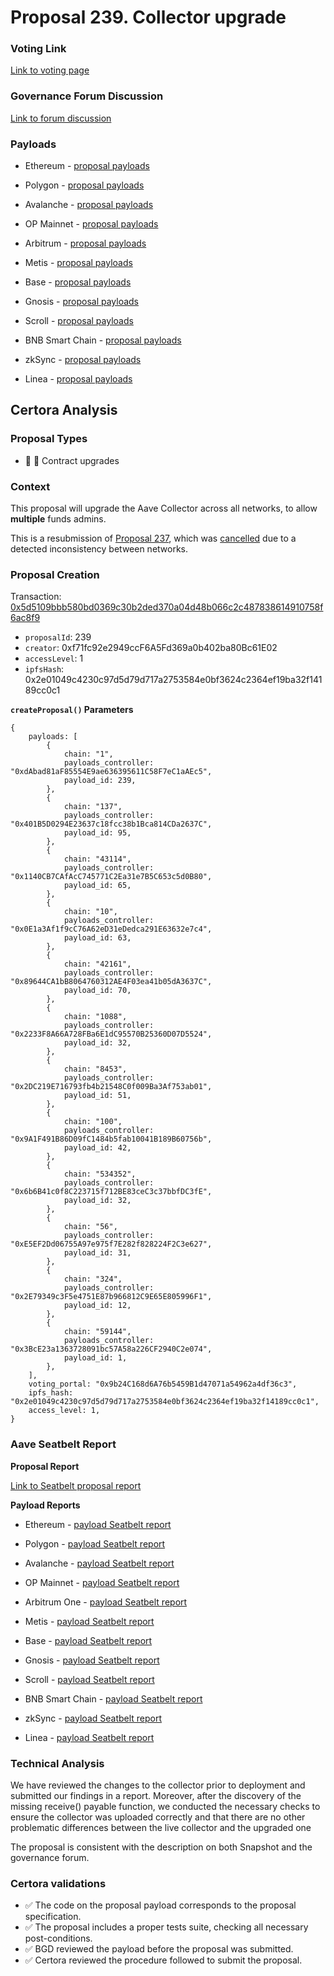 # Proposal 239. Collector upgrade

### Voting Link
[Link to voting page](https://vote.onaave.com/proposal/?proposalId=239)

### Governance Forum Discussion
[Link to forum discussion](https://governance.aave.com/t/technical-maintenance-proposals/15274/63)

### Payloads

* Ethereum - [proposal payloads](https://etherscan.io/address/0xb65B0ed60365283C81b91b4BbA694BD71b8F90ce)

* Polygon - [proposal payloads](https://polygonscan.com/address/0x487c2C53c0866F0A73ae317bD1A28F63ADcD9aD1)

* Avalanche - [proposal payloads](https://snowtrace.io/address/0xd76eCc4426482650d26927148F67E0C59ce8F0D6)

* OP Mainnet - [proposal payloads](https://optimistic.etherscan.io/address/0x29200edbE4653d49AFe0A8a213A3A93137919530)

* Arbitrum - [proposal payloads](https://arbiscan.io/address/0x4Daf1ad67CB9eEb004c338330e09d02125Fb371D)

* Metis - [proposal payloads](https://explorer.metis.io/address/0x0c2C95b24529664fE55D4437D7A31175CFE6c4f7)

* Base - [proposal payloads](https://basescan.org/address/0x209Ad99bd808221293d03827B86cC544bcA0023b)

* Gnosis - [proposal payloads](https://gnosisscan.io/address/0x5E76E98E0963EcDC6A065d1435F84065b7523f39)

* Scroll - [proposal payloads](https://scrollscan.com/address/0xd9Ca4878dd38B021583c1B669905592EAe76E044)

* BNB Smart Chain - [proposal payloads](https://bscscan.com/address/0xd9Ca4878dd38B021583c1B669905592EAe76E044)

* zkSync - [proposal payloads](https://era.zksync.network/address/0xa5569DA53e95dD6311f01CCE03FA0BAD56d04125)

* Linea - [proposal payloads](https://lineascan.build//0xd1B3E25fD7C8AE7CADDC6F71b461b79CD4ddcFa3)



## Certora Analysis

### Proposal Types

* :scroll: :small_red_triangle: Contract upgrades

### Context
This proposal will upgrade the Aave Collector across all networks, to allow **multiple** funds admins.

This is a resubmission of [Proposal 237](https://vote.onaave.com/proposal/?proposalId=237&ipfsHash=0xa79bea5c305b0e5fb9a32e403c0d647db3278e46a0f302f94b0f172cb6060e98), which was [cancelled](https://governance.aave.com/t/technical-maintenance-proposals/15274/67) due to a detected inconsistency between networks.

### Proposal Creation
Transaction: [0x5d5109bbb580bd0369c30b2ded370a04d48b066c2c487838614910758f6ac8f9](https://etherscan.io/tx/0x5d5109bbb580bd0369c30b2ded370a04d48b066c2c487838614910758f6ac8f9)
- `proposalId`: 239
- `creator`: 0xf71fc92e2949ccF6A5Fd369a0b402ba80Bc61E02
- `accessLevel`: 1
- `ipfsHash`: 0x2e01049c4230c97d5d79d717a2753584e0bf3624c2364ef19ba32f14189cc0c1

**`createProposal()` Parameters**
```
{
    payloads: [
        {
            chain: "1",
            payloads_controller: "0xdAbad81aF85554E9ae636395611C58F7eC1aAEc5",
            payload_id: 239,
        },
        {
            chain: "137",
            payloads_controller: "0x401B5D0294E23637c18fcc38b1Bca814CDa2637C",
            payload_id: 95,
        },
        {
            chain: "43114",
            payloads_controller: "0x1140CB7CAfAcC745771C2Ea31e7B5C653c5d0B80",
            payload_id: 65,
        },
        {
            chain: "10",
            payloads_controller: "0x0E1a3Af1f9cC76A62eD31eDedca291E63632e7c4",
            payload_id: 63,
        },
        {
            chain: "42161",
            payloads_controller: "0x89644CA1bB8064760312AE4F03ea41b05dA3637C",
            payload_id: 70,
        },
        {
            chain: "1088",
            payloads_controller: "0x2233F8A66A728FBa6E1dC95570B25360D07D5524",
            payload_id: 32,
        },
        {
            chain: "8453",
            payloads_controller: "0x2DC219E716793fb4b21548C0f009Ba3Af753ab01",
            payload_id: 51,
        },
        {
            chain: "100",
            payloads_controller: "0x9A1F491B86D09fC1484b5fab10041B189B60756b",
            payload_id: 42,
        },
        {
            chain: "534352",
            payloads_controller: "0x6b6B41c0f8C223715f712BE83ceC3c37bbfDC3fE",
            payload_id: 32,
        },
        {
            chain: "56",
            payloads_controller: "0xE5EF2Dd06755A97e975f7E282f828224F2C3e627",
            payload_id: 31,
        },
        {
            chain: "324",
            payloads_controller: "0x2E79349c3F5e4751E87b966812C9E65E805996F1",
            payload_id: 12,
        },
        {
            chain: "59144",
            payloads_controller: "0x3BcE23a1363728091bc57A58a226CF2940C2e074",
            payload_id: 1,
        },
    ],
    voting_portal: "0x9b24C168d6A76b5459B1d47071a54962a4df36c3",
    ipfs_hash: "0x2e01049c4230c97d5d79d717a2753584e0bf3624c2364ef19ba32f14189cc0c1",
    access_level: 1,
}
```

### Aave Seatbelt Report
**Proposal Report**

[Link to Seatbelt proposal report](https://github.com/bgd-labs/seatbelt-gov-v3/blob/main/reports/proposals/239.md)

**Payload Reports**

* Ethereum - [payload Seatbelt report](https://github.com/bgd-labs/seatbelt-gov-v3/blob/main/reports/payloads/1/0xdAbad81aF85554E9ae636395611C58F7eC1aAEc5/239.md)

* Polygon - [payload Seatbelt report](https://github.com/bgd-labs/seatbelt-gov-v3/blob/main/reports/payloads/137/0x401B5D0294E23637c18fcc38b1Bca814CDa2637C/95.md)

* Avalanche - [payload Seatbelt report](https://github.com/bgd-labs/seatbelt-gov-v3/blob/main/reports/payloads/43114/0x1140CB7CAfAcC745771C2Ea31e7B5C653c5d0B80/65.md)

* OP Mainnet - [payload Seatbelt report](https://github.com/bgd-labs/seatbelt-gov-v3/blob/main/reports/payloads/10/0x0E1a3Af1f9cC76A62eD31eDedca291E63632e7c4/63.md)

* Arbitrum One - [payload Seatbelt report](https://github.com/bgd-labs/seatbelt-gov-v3/blob/main/reports/payloads/42161/0x89644CA1bB8064760312AE4F03ea41b05dA3637C/70.md)

* Metis - [payload Seatbelt report](https://github.com/bgd-labs/seatbelt-gov-v3/blob/main/reports/payloads/1088/0x2233F8A66A728FBa6E1dC95570B25360D07D5524/32.md)

* Base - [payload Seatbelt report](https://github.com/bgd-labs/seatbelt-gov-v3/blob/main/reports/payloads/8453/0x2DC219E716793fb4b21548C0f009Ba3Af753ab01/51.md)

* Gnosis - [payload Seatbelt report](https://github.com/bgd-labs/seatbelt-gov-v3/blob/main/reports/payloads/100/0x9A1F491B86D09fC1484b5fab10041B189B60756b/42.md)

* Scroll - [payload Seatbelt report](https://github.com/bgd-labs/seatbelt-gov-v3/blob/main/reports/payloads/534352/0x6b6B41c0f8C223715f712BE83ceC3c37bbfDC3fE/32.md)

* BNB Smart Chain - [payload Seatbelt report](https://github.com/bgd-labs/seatbelt-gov-v3/blob/main/reports/payloads/56/0xE5EF2Dd06755A97e975f7E282f828224F2C3e627/31.md)

* zkSync - [payload Seatbelt report](https://github.com/bgd-labs/seatbelt-gov-v3/blob/main/reports/payloads/324/0x2E79349c3F5e4751E87b966812C9E65E805996F1/12.md)

* Linea - [payload Seatbelt report](https://github.com/bgd-labs/seatbelt-gov-v3/blob/main/reports/payloads/59144/0x3BcE23a1363728091bc57A58a226CF2940C2e074/1.md)


### Technical Analysis
We have reviewed the changes to the collector prior to deployment and submitted our findings in a report. Moreover, after the discovery of the missing receive() payable function, we conducted the necessary checks to ensure the collector was uploaded correctly and that there are no other problematic differences between the live collector and the upgraded one

The proposal is consistent with the description on both Snapshot and the governance forum.

### Certora validations
* :white_check_mark: The code on the proposal payload corresponds to the proposal specification.
* :white_check_mark: The proposal includes a proper tests suite, checking all necessary post-conditions.
* :white_check_mark: BGD reviewed the payload before the proposal was submitted.
* :white_check_mark: Certora reviewed the procedure followed to submit the proposal.